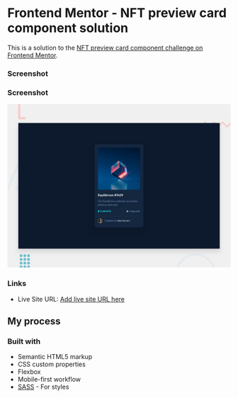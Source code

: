 # Frontend Mentor - NFT preview card component solution

This is a solution to the [NFT preview card component challenge on Frontend Mentor](https://www.frontendmentor.io/challenges/nft-preview-card-component-SbdUL_w0U). 
### Screenshot

### Screenshot

![Design preview for the Interactive rating component coding challenge](./design/desktop-preview.jpg)

### Links

- Live Site URL: [Add live site URL here](https://doorvish-gujoo-nft-preview-card.vercel.app/)

## My process

### Built with

- Semantic HTML5 markup
- CSS custom properties
- Flexbox
- Mobile-first workflow
- [SASS](https://sass-lang.com/) - For styles

